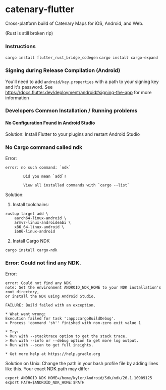 # catenary-flutter
Cross-platform build of Catenary Maps for iOS, Android, and Web.

(Rust is still broken rip)

### Instructions

`cargo install flutter_rust_bridge_codegen`
`cargo install cargo-expand`

### Signing during Release Compilation (Android)
You'll need to add `android/key.properties` with a path to your signing key and it's password.
See https://docs.flutter.dev/deployment/android#signing-the-app for more information

### Developers Common Installation / Running problems

#### No Configuration Found in Android Studio

Solution: Install Flutter to your plugins and restart Android Studio

### No Cargo command called ndk
Error:
```
error: no such command: `ndk`

        Did you mean `add`?

        View all installed commands with `cargo --list`
```
Solution:
1. Install toolchains: 
```
rustup target add \
    aarch64-linux-android \
    armv7-linux-androideabi \
    x86_64-linux-android \
    i686-linux-android
```

2. Install Cargo NDK

```
cargo install cargo-ndk
```

### Error: Could not find any NDK.
Error:
```
error: Could not find any NDK.
note: Set the environment ANDROID_NDK_HOME to your NDK installation's root directory,
or install the NDK using Android Studio.

FAILURE: Build failed with an exception.

* What went wrong:
Execution failed for task ':app:cargoBuildDebug'.
> Process 'command 'sh'' finished with non-zero exit value 1

* Try:
> Run with --stacktrace option to get the stack trace.
> Run with --info or --debug option to get more log output.
> Run with --scan to get full insights.

* Get more help at https://help.gradle.org

```

Solution on Unix:
Change the path in your bash profile file by adding lines like this.
Your exact NDK path may differ
```
export ANDROID_NDK_HOME=/home/kyler/Android/Sdk/ndk/26.1.10909125
export PATH=$ANDROID_NDK_HOME:$PATH 
```
